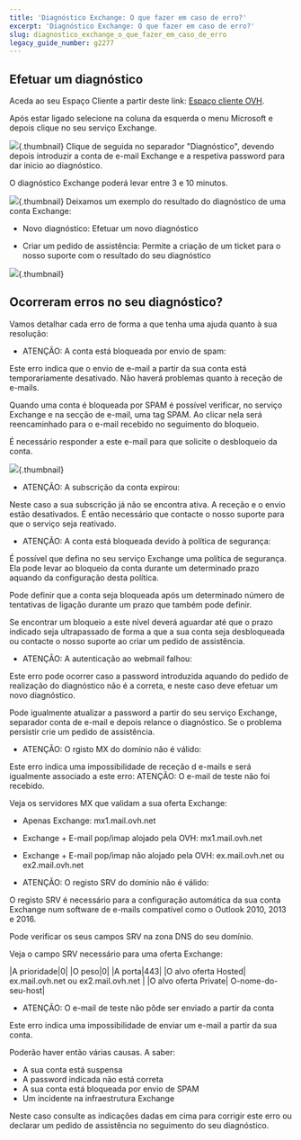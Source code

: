```yaml
---
title: 'Diagnóstico Exchange: O que fazer em caso de erro?'
excerpt: 'Diagnóstico Exchange: O que fazer em caso de erro?'
slug: diagnostico_exchange_o_que_fazer_em_caso_de_erro
legacy_guide_number: g2277
---
```



## Efetuar um diagnóstico
Aceda ao seu Espaço Cliente a partir deste link: [Espaço cliente OVH](https://www.ovh.com/auth/?action=gotomanager&from=https://www.ovh.pt/&ovhSubsidiary=pt).

Após estar ligado selecione na coluna da esquerda o menu Microsoft e depois clique no seu serviço Exchange.

![](images/img_4450.jpg){.thumbnail}
Clique de seguida no separador "Diagnóstico", devendo depois introduzir a conta de e-mail Exchange e a respetiva password para dar inicio ao diagnóstico.

O diagnóstico Exchange poderá levar entre 3 e 10 minutos.

![](images/img_4451.jpg){.thumbnail}
Deixamos um exemplo do resultado do diagnóstico de uma conta Exchange:


- Novo diagnóstico: Efetuar um novo diagnóstico

- Criar um pedido de assistência: Permite a criação de um ticket para o nosso suporte com o resultado do seu diagnóstico



![](images/img_4471.jpg){.thumbnail}


## Ocorreram erros no seu diagnóstico?
Vamos detalhar cada erro de forma a que tenha uma ajuda quanto à sua resolução:


- ATENÇÃO: A conta está bloqueada por envio de spam:


Este erro indica que o envio de e-mail a partir da sua conta está temporariamente desativado. Não haverá problemas quanto à receção de e-mails.

Quando uma conta é bloqueada por SPAM é possível verificar, no serviço Exchange e na secção de e-mail, uma tag SPAM. Ao clicar nela será reencaminhado para o e-mail recebido no seguimento do bloqueio.

É necessário responder a este e-mail para que solicite o desbloqueio da conta.

![](images/img_4453.jpg){.thumbnail}

- ATENÇÃO: A subscrição da conta expirou:


Neste caso a sua subscrição já não se encontra ativa. A receção e o envio estão desativados. É então necessário que contacte o nosso suporte para que o serviço seja reativado.

- ATENÇÃO: A conta está bloqueada devido à política de segurança:


É possível que defina no seu serviço Exchange uma política de segurança. Ela pode levar ao bloqueio da conta durante um determinado prazo aquando da configuração desta política.

Pode definir que a conta seja bloqueada após um determinado número de tentativas de ligação durante um prazo que também pode definir.

Se encontrar um bloqueio a este nível deverá aguardar até que o prazo indicado seja ultrapassado de forma a que a sua conta seja desbloqueada ou contacte o nosso suporte ao criar um pedido de assistência.

- ATENÇÃO: A autenticação ao webmail falhou:


Este erro pode ocorrer caso a password introduzida aquando do pedido de realização do diagnóstico não é a correta, e neste caso deve efetuar um novo diagnóstico.

Pode igualmente atualizar a password a partir do seu serviço Exchange, separador conta de e-mail e depois relance o diagnóstico. Se o problema persistir crie um pedido de assistência.

- ATENÇÃO: O rgisto MX do domínio não é válido:


Este erro indica uma impossibilidade de receção d e-mails e será igualmente associado a este erro: ATENÇÃO: O e-mail de teste não foi recebido.

Veja os servidores MX que validam a sua oferta Exchange:


- Apenas Exchange: mx1.mail.ovh.net
- Exchange + E-mail pop/imap alojado pela OVH: mx1.mail.ovh.net
- Exchange + E-mail pop/imap não alojado pela OVH: ex.mail.ovh.net ou ex2.mail.ovh.net



- ATENÇÃO: O registo SRV do domínio não é válido:


O registo SRV é necessário para a configuração automática da sua conta Exchange num software de e-mails compatível como o Outlook 2010, 2013 e 2016.

Pode verificar os seus campos SRV na zona DNS do seu domínio.

Veja o campo SRV necessário para uma oferta Exchange:

|A prioridade|0|
|O peso|0|
|A porta|443|
|O alvo oferta Hosted| ex.mail.ovh.net ou ex2.mail.ovh.net |
|O alvo oferta Private| O-nome-do-seu-host|



- ATENÇÃO: O e-mail de teste não pôde ser enviado a partir da conta


Este erro indica uma impossibilidade de enviar um e-mail a partir da sua conta.

Poderão haver então várias causas. A saber:


- A sua conta está suspensa
- A password indicada não está correta
- A sua conta está bloqueada por envio de SPAM
- Um incidente na infraestrutura Exchange


Neste caso consulte as indicações dadas em cima para corrigir este erro ou declarar um pedido de assistência no seguimento do seu diagnóstico.

